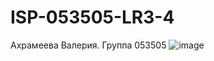 # ISP-053505-LR3-4
Ахрамеева Валерия. Группа 053505
![image](https://user-images.githubusercontent.com/79207820/172365422-c20c6c42-bc38-4ebe-b252-fb6b4a0c71a6.png)

